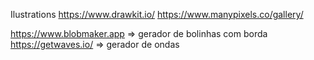 Ilustrations
https://www.drawkit.io/
https://www.manypixels.co/gallery/



https://www.blobmaker.app  => gerador de bolinhas com borda
https://getwaves.io/ 	   => gerador de ondas